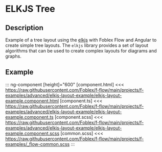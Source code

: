 ﻿# ELKJS Tree

## Description

Example of a tree layout using the [elkjs](https://github.com/kieler/elkjs) with Foblex Flow and Angular to create simple tree layouts. The `elkjs` library provides a set of layout algorithms that can be used to create complex layouts for diagrams and graphs.  

## Example

::: ng-component <elkjs-layout-example></elkjs-layout-example> [height]="600"
[component.html] <<< https://raw.githubusercontent.com/Foblex/f-flow/main/projects/f-examples/advanced/elkjs-layout-example/elkjs-layout-example.component.html
[component.ts] <<< https://raw.githubusercontent.com/Foblex/f-flow/main/projects/f-examples/advanced/elkjs-layout-example/elkjs-layout-example.component.ts
[component.scss] <<< https://raw.githubusercontent.com/Foblex/f-flow/main/projects/f-examples/advanced/elkjs-layout-example/elkjs-layout-example.component.scss
[common.scss] <<< https://raw.githubusercontent.com/Foblex/f-flow/main/projects/f-examples/_flow-common.scss
:::

